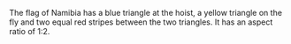 The flag of Namibia has a blue triangle at the hoist, a yellow triangle on the fly and two equal red stripes between the two triangles. It has an aspect ratio of 1:2.